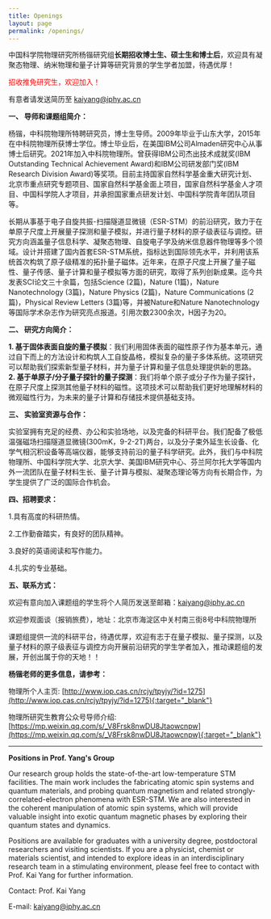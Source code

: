 ```yaml
---
title: Openings
layout: page
permalink: /openings/
---
```


中国科学院物理研究所杨锴研究组**长期招收博士生、硕士生和博士后**，欢迎具有凝聚态物理、纳米物理和量子计算等研究背景的学生学者加盟，待遇优厚！

<p style="color:red;">招收推免研究生，欢迎加入！</p>

有意者请发送简历至 kaiyang@iphy.ac.cn

**一、 导师和课题组简介：**

杨锴，中科院物理所特聘研究员，博士生导师。2009年毕业于山东大学，2015年在中科院物理所获博士学位。博士毕业后，在美国IBM公司Almaden研究中心从事博士后研究。2021年加入中科院物理所。曾获得IBM公司杰出技术成就奖(IBM Outstanding Technical Achievement Award)和IBM公司研发部门奖(IBM Research Division Award)等奖项。目前主持国家自然科学基金重大研究计划、北京市重点研究专题项目、国家自然科学基金面上项目，国家自然科学基金人才项目、中国科学院人才项目，并承担国家重点研发计划、中国科学院青年团队项目等。

长期从事基于电子自旋共振-扫描隧道显微镜（ESR-STM）的前沿研究，致力于在单原子尺度上开展量子探测和量子模拟，并进行量子材料的原子级表征与调控。研究方向涵盖量子信息科学、凝聚态物理、自旋电子学及纳米信息器件物理等多个领域。设计并搭建了国内首套ESR-STM系统，指标达到国际领先水平，并利用该系统首次构筑了原子级精准的拓扑量子磁体。近年来，在原子尺度上开展了量子磁性、量子传感、量子计算和量子模拟等方面的研究，取得了系列创新成果。迄今共发表SCI论文三十余篇，包括Science (2篇)，Nature (1篇)，Nature Nanotechnology (3篇)，Nature Physics (2篇)，Nature Communications (2篇)，Physical Review Letters (3篇)等，并被Nature和Nature Nanotechnology等国际学术杂志作为研究亮点报道。引用次数2300余次，H因子为20。

**二、 研究方向简介：**

**1.	基于固体表面自旋的量子模拟**：我们利用固体表面的磁性原子作为基本单元，通过自下而上的方法设计和构筑人工自旋晶格，模拟复杂的量子多体系统。这项研究可以帮助我们探索新型量子材料，并为量子计算和量子信息处理提供新的思路。
**2.	基于单原子/分子量子探针的量子探测**：我们将单个原子或分子作为量子探针，在原子尺度上探测其他量子材料的磁性。这项技术可以帮助我们更好地理解材料的微观磁性行为，为未来的量子计算和存储技术提供基础支持。

**三、 实验室资源与合作：**

实验室拥有充足的经费、办公和实验场地，以及完备的科研平台。我们配备了极低温强磁场扫描隧道显微镜(300mK，9-2-2T)两台，以及分子束外延生长设备、化学气相沉积设备等高端仪器，能够支持前沿的量子科学研究。此外，我们与中科院物理所、中国科学院大学、北京大学、美国IBM研究中心、芬兰阿尔托大学等国内外一流团队在量子材料生长、量子计算与模拟、凝聚态理论等方向有长期合作，为学生提供了广泛的国际合作机会。

**四、招聘要求：**

1.具有高度的科研热情。

2.工作勤奋踏实，有良好的团队精神。

3.良好的英语阅读和写作能力。

4.扎实的专业基础。

**五、联系方式：**

欢迎有意向加入课题组的学生将个人简历发送至邮箱：kaiyang@iphy.ac.cn 

欢迎参观面谈（报销旅费），地址：北京市海淀区中关村南三街8号中科院物理所

课题组提供一流的科研平台，待遇优厚，欢迎有志于在量子模拟、量子探测，以及量子材料的原子级表征与调控方向开展前沿研究的学生学者加入，推动课题组的发展，开创出属于你的天地！！

**杨锴老师的更多信息，请参考：**

物理所个人主页: [http://www.iop.cas.cn/rcjy/tpyjy/?id=1275](http://www.iop.cas.cn/rcjy/tpyjy/?id=1275){:target="_blank"}

物理所研究生教育公众号导师介绍: [https://mp.weixin.qq.com/s/_V8Frsk8nwDU8Jtaowcnpw](https://mp.weixin.qq.com/s/_V8Frsk8nwDU8Jtaowcnpw){:target="_blank"}


---


**Positions in Prof. Yang's Group**

Our research group holds the state-of-the-art low-temperature STM facilities. The main work includes the fabricating atomic spin systems and quantum materials, and probing quantum magnetism and related strongly-correlated-electron phenomena with ESR-STM. We are also interested in the coherent manipulation of atomic spin systems, which will provide valuable insight into exotic quantum magnetic phases by exploring their quantum states and dynamics.

Positions are available for graduates with a university degree, postdoctoral researchers and visiting scientists. If you are a physicist, chemist or materials scientist, and intended to explore ideas in an interdisciplinary research team in a stimulating environment, please feel free to contact with Prof. Kai Yang for further information.

Contact: Prof. Kai Yang

E-mail: kaiyang@iphy.ac.cn
